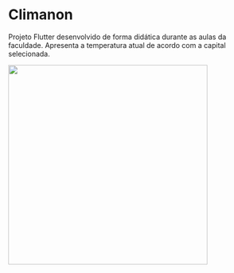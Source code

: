 # Climanon

Projeto Flutter desenvolvido de forma didática durante as aulas da faculdade. Apresenta a temperatura atual de acordo com a capital selecionada.

<img src=".github/demonstration.mp4" width="400" />
